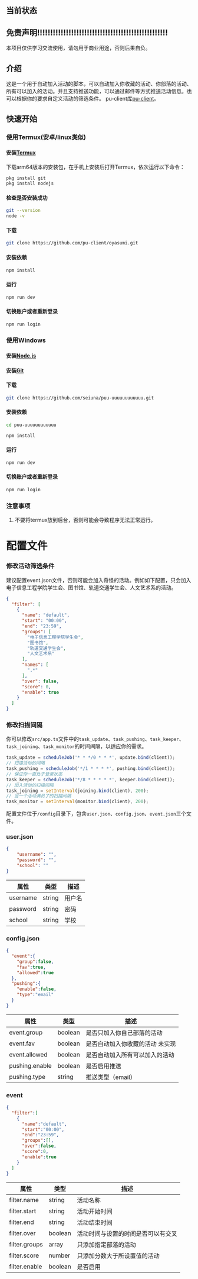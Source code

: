 ## 当前状态

## 免责声明!!!!!!!!!!!!!!!!!!!!!!!!!!!!!!!!!!!!!!!!!!!!!!!!!!

本项目仅供学习交流使用，请勿用于商业用途，否则后果自负。

## 介绍
这是一个用于自动加入活动的脚本，可以自动加入你收藏的活动、你部落的活动、所有可以加入的活动。并且支持推送功能，可以通过邮件等方式推送活动信息。也可以根据你的要求自定义活动的筛选条件。
pu-client库[pu-client](https://github.com/seiuna/pukoudai-client)。
## 快速开始

### 使用Termux(安卓/linux类似)

#### 安装[Termux](https://github.com/termux/termux-app/releases)

下载arm64版本的安装包，在手机上安装后打开Termux，依次运行以下命令：
```bash
pkg install git
pkg install nodejs
```

#### 检查是否安装成功

```bash
git --version
node -v
```

#### 下载

```bash
git clone https://github.com/pu-client/oyasumi.git
```

#### 安装依赖

```bash
npm install
```

#### 运行

```bash
npm run dev
```

#### 切换账户或者重新登录

```bash
npm run login
```

### 使用Windows

#### 安装[Node.js](https://nodejs.org/zh-cn/download/)

#### 安装[Git](https://git-scm.com/downloads)

#### 下载

```bash
git clone https://github.com/seiuna/puu-uuuuuuuuuuuu.git
```

#### 安装依赖

```bash
cd puu-uuuuuuuuuuuu
```

```bash
npm install
```

#### 运行

```bash
npm run dev
```

#### 切换账户或者重新登录

```bash
npm run login
```

### 注意事项

1. 不要将termux放到后台，否则可能会导致程序无法正常运行。

# 配置文件

### 修改活动筛选条件

建议配置event.json文件，否则可能会加入奇怪的活动。例如如下配置，只会加入电子信息工程学院学生会、图书馆、轨道交通学生会、人文艺术系的活动。

```json
{
  "filter": [
    {
      "name": "default",
      "start": "00:00",
      "end": "23:59",
      "groups": [
        "电子信息工程学院学生会",
        "图书馆",
        "轨道交通学生会",
        "人文艺术系"
      ],
      "names": [
        ".*"
      ],
      "over": false,
      "score": 0,
      "enable": true
    }
  ]
}
```
### 修改扫描间隔

你可以修改`src/app.ts`文件中的`task_update`、`task_pushing`、`task_keeper`、`task_joining`、`task_monitor`的时间间隔，以适应你的需求。

```js
task_update = scheduleJob('* * */0 * * *', update.bind(client));
// 扫描活动的间隔
task_pushing = scheduleJob('*/1 * * * *', pushing.bind(client));
// 保证你一直处于登录状态
task_keeper = scheduleJob('*/8 * * * * *', keeper.bind(client));
// 加入活动的扫描间隔
task_joining = setInterval(joining.bind(client), 200);
// 当一个活动满员了的扫描间隔
task_monitor = setInterval(monitor.bind(client), 200);
```

配置文件位于`/config`目录下，包含`user.json`、`config.json`、`event.json`三个文件。
### user.json
```json
{
    "username": "",
    "password": "",
    "school": ""
}
```

| 属性       | 类型     | 描述  |
|----------|--------|-----|
| username | string | 用户名 |
| password | string | 密码  |
| school   | string | 学校  |

### config.json
```json
{
  "event":{
    "group":false,
    "fav":true,
    "allowed":true
  },
  "pushing":{
    "enable":false,
    "type":"email"
  }
}
```

| 属性             | 类型      | 描述                |
|----------------|---------|-------------------|
| event.group    | boolean | 是否只加入你自己部落的活动     |
| event.fav      | boolean | 是否自动加入你收藏的活动  未实现 |
| event.allowed  | boolean | 是否自动加入所有可以加入的活动   |
| pushing.enable | boolean | 是否启用推送            |
| pushing.type   | string  | 推送类型（email）       |

### event
```json
{
  "filter":[
    {
      "name":"default",
      "start":"00:00",
      "end":"23:59",
      "groups":[],
      "over":false,
      "score":0,
      "enable":true
    }
  ]
}
```

| 属性            | 类型      | 描述                |
|---------------|---------|-------------------|
| filter.name   | string  | 活动名称              |
| filter.start  | string  | 活动开始时间            |
| filter.end    | string  | 活动结束时间            |
| filter.over   | boolean | 活动时间与设置的时间是否可以有交叉 |
| filter.groups | array   | 只添加指定部落的活动        |
| filter.score  | number  | 只添加分数大于所设置值的活动    |
| filter.enable | boolean | 是否启用              |

